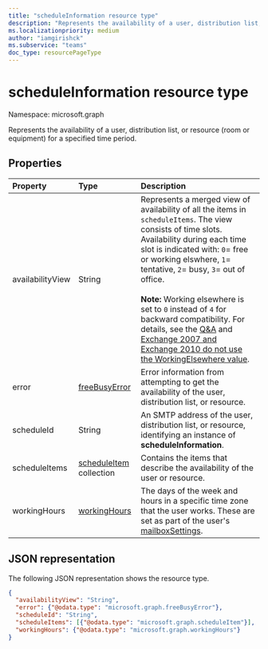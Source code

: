 ```yaml
---
title: "scheduleInformation resource type"
description: "Represents the availability of a user, distribution list, or resource for a specified time period."
ms.localizationpriority: medium
author: "iamgirishck"
ms.subservice: "teams"
doc_type: resourcePageType
---
```


# scheduleInformation resource type

Namespace: microsoft.graph

Represents the availability of a user, distribution list, or resource (room or equipment) for a specified time period.

## Properties
| Property       | Type    |Description|
|:---------------|:--------|:----------|
|availabilityView |String |Represents a merged view of availability of all the items in `scheduleItems`. The view consists of time slots. Availability during each time slot is indicated with: `0`= free or working elswhere, `1`= tentative, `2`= busy, `3`= out of office.<br><br>**Note:** Working elsewhere is set to `0` instead of `4` for backward compatibility. For details, see the [Q&A](/answers/questions/309571/working-elsewhere-in-getschedules-availabilityview) and [Exchange 2007 and Exchange 2010 do not use the WorkingElsewhere value](https://learn.microsoft.com/en-us/openspecs/exchange_server_protocols/ms-oxwscdata/e5ec9563-0491-486d-9bec-50585fa2a2c6#Appendix_A_117).|
|error |[freeBusyError](freebusyerror.md) |Error information from attempting to get the availability of the user, distribution list, or resource. |
|scheduleId |String |An SMTP address of the user, distribution list, or resource, identifying an instance of **scheduleInformation**. |
|scheduleItems |[scheduleItem](scheduleitem.md) collection |Contains the items that describe the availability of the user or resource. |
|workingHours |[workingHours](workinghours.md) |The days of the week and hours in a specific time zone that the user works. These are set as part of the user's [mailboxSettings](mailboxsettings.md).|


## JSON representation

The following JSON representation shows the resource type.

<!-- {
  "blockType": "resource",
  "optionalProperties": [

  ],
  "@odata.type": "microsoft.graph.scheduleInformation"
}-->

```json
{
  "availabilityView": "String",
  "error": {"@odata.type": "microsoft.graph.freeBusyError"},
  "scheduleId": "String",
  "scheduleItems": [{"@odata.type": "microsoft.graph.scheduleItem"}],
  "workingHours": {"@odata.type": "microsoft.graph.workingHours"}
}

```

<!-- uuid: 8fcb5dbc-d5aa-4681-8e31-b001d5168d79
2015-10-25 14:57:30 UTC -->
<!--
{
  "type": "#page.annotation",
  "description": "scheduleInformation resource",
  "keywords": "",
  "section": "documentation",
  "tocPath": ""
}
-->

